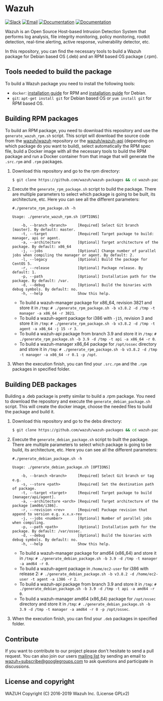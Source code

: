 Wazuh
=====

[![Slack](https://img.shields.io/badge/slack-join-blue.svg)](https://wazuh.com/community/join-us-on-slack/)
[![Email](https://img.shields.io/badge/email-join-blue.svg)](https://groups.google.com/forum/#!forum/wazuh)
[![Documentation](https://img.shields.io/badge/docs-view-green.svg)](https://documentation.wazuh.com)
[![Documentation](https://img.shields.io/badge/web-view-green.svg)](https://wazuh.com)

Wazuh is an Open Source Host-based Intrusion Detection System that performs log analysis, file integrity monitoring, policy monitoring, rootkit detection, real-time alerting, active response, vulnerability detector, etc.

In this repository, you can find the necessary tools to build a Wazuh package for Debian based OS (.deb) and an RPM based OS package (.rpm).

## Tools needed to build the package

To build a Wazuh package you need to install the following tools:
  - `docker`: [installation guide](https://docs.docker.com/install/linux/docker-ce/centos/) for RPM and [installation guide](https://docs.docker.com/install/linux/docker-ce/debian/) for Debian.
  - `git`: `apt-get install git` for Debian based OS or `yum install git` for RPM based OS.

## Building RPM packages

To build an RPM package, you need to download this repository and use the `generate_wazuh_rpm.sh` script. This script will download the source code from the [wazuh/wazuh](https://github.com/wazuh/wazuh) repository or the [wazuh/wazuh-api](https://github.com/wazuh/wazuh-api) (depending on which package do you want to build), select automatically the RPM spec file, build a Docker image with all the necessary tools to build the RPM package and run a Docker container from that image that will generate the `.src.rpm` and `.rpm` packages.

1. Download this repository and go to the rpm directory:
    ```bash
    $ git clone https://github.com/wazuh/wazuh-packages && cd wazuh-packages/rpms
    ```

2. Execute the `generate_rpm_package.sh` script to build the package. There are multiple parameters to select which package is going to be built, its architecture, etc. Here you can see all the different parameters:
    ```shellsession
    #./generate_rpm_package.sh -h

    Usage: ./generate_wazuh_rpm.sh [OPTIONS]

        -b, --branch <branch>     [Required] Select Git branch [master]. By default: master.
        -t, --target              [Required] Target package to build: manager, api or agent.
        -a, --architecture        [Optional] Target architecture of the package. By default: x86_64
        -j, --jobs                [Optional] Change number of parallel jobs when compiling the manager or agent. By default: 2.
        -l, --legacy              [Optional] Build the package for CentOS 5.
        -r, --release             [Optional] Package release. By default: 1.
        -p, --path                [Optional] Installation path for the package. By default: /var.
        -d, --debug               [Optional] Build the binaries with debug symbols. By default: no.
        -h, --help                Show this help.
    ```
    * To build a wazuh-manager package for x86_64, revision 3821 and store it in `/tmp`:
        `# ./generate_rpm_package.sh -b v3.8.2 -d /tmp -t manager -a x86_64 -r 3821`.
    * To build a wazuh-agent package for i386 with `-j15`, revision 3 and store it in `/tmp`:
        `# ./generate_rpm_package.sh -b v3.8.2 -d /tmp -t agent -a x86_64 -j 15 -r 3`.
    * To build a wazuh-api package from branch 3.9 and store it in `/tmp`:
        `# ./generate_rpm_package.sh -b 3.9 -d /tmp -t api -a x86_64 -r 0`.
    * To build a wazuh-manager x86_64 package for `/opt/ossec` directory and store it in `/tmp`:
        `# ./generate_rpm_package.sh -b v3.8.2 -d /tmp -t manager -a x86_64 -r 0.1 -p /opt`.
3. When the execution finish, you can find your `.src.rpm` and the `.rpm` packages in specified folder.


## Building DEB packages

Building a .deb package is pretty similar to build a .rpm package. You need to download the repository and execute the `generate_debian_package.sh` script. This will create the docker image, choose the needed files to build the package and build it.

1. Download this repository and go to the debs directory:
    ```bash
    $ git clone https://github.com/wazuh/wazuh-packages && cd wazuh-packages/debs
    ```

2. Execute the `generate_debian_package.sh` script to built the package. There are multiple parameters to select which package is going to be build, its architecture, etc. Here you can see all the different parameters:
      ```shellsession
      #./generate_debian_package.sh -h

      Usage: ./generate_debian_package.sh [OPTIONS]

          -b, --branch <branch>     [Required] Select Git branch or tag e.g.
          -s, --store <path>        [Required] Set the destination path of package.
          -t, --target <target>     [Required] Target package to build [manager/api/agent].
          -a, --architecture <arch> [Required] Target architecture of the package [amd64/i386].
          -r, --revision <rev>      [Required] Package revision that append to version e.g. x.x.x-rev
          -j, --jobs <number>       [Optional] Number of parallel jobs when compiling.
          -p, --path <path>         [Optional] Installation path for the package. By default: /var/ossec.
          -d, --debug               [Optional] Build the binaries with debug symbols. By default: no.
          -h, --help                Show this help.

      ```
    * To build a wazuh-manager package for amd64 (x86_64) and store it in `/tmp`:
        `# ./generate_debian_package.sh -b 3.9 -d /tmp -t manager -a amd64 -r 0`.
    * To build a wazuh-agent package in `/home/ec2-user` for i386 with release 2:
        `# ./generate_debian_package.sh -b v3.8.2 -d /home/ec2-user -t agent -a i386 -r 2`.
    * To build a wazuh-api package from branch 3.9 and store it in `/tmp`:
        `# ./generate_debian_package.sh -b 3.9 -d /tmp -t api -a amd64 -r 0`.
    * To build a wazuh-manager amd64 (x86_64) package for `/opt/ossec` directory and store it in `/tmp`:
        `# ./generate_debian_package.sh -b 3.9 -d /tmp -t manager -a amd64 -r 0 -p /opt/ossec`.
3. When the execution finish, you can find your `.deb` packages in specified folder.

## Contribute

If you want to contribute to our project please don't hesitate to send a pull request. You can also join our users [mailing list](https://groups.google.com/d/forum/wazuh) by sending an email to [wazuh+subscribe@googlegroups.com](mailto:wazuh+subscribe@googlegroups.com) to ask questions and participate in discussions.

## License and copyright

WAZUH
Copyright (C) 2016-2019 Wazuh Inc.  (License GPLv2)

